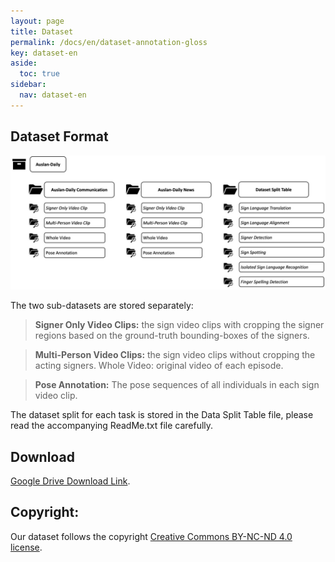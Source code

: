 ```yaml
---
layout: page
title: Dataset
permalink: /docs/en/dataset-annotation-gloss
key: dataset-en
aside:
  toc: true
sidebar:
  nav: dataset-en
---
```



<!-- # Test


## Dataset Collection

### Step 1



### Step 2



### Step 3



## Annotations -->



## Dataset Format





<div style="width:100%; margin:0 auto;" align="center" markdown="1">
  <img class="image image--xl" src="./auslan_website_data_format.jpg"/>
</div>


The two sub-datasets are stored separately:

  > **Signer Only Video Clips:** the sign video clips with cropping the signer regions based on the ground-truth bounding-boxes of the signers. 

  > **Multi-Person Video Clips:** the sign video clips without cropping the acting signers.
  Whole Video: original video of each episode.

  > **Pose Annotation:** The pose sequences of all individuals in each sign video clip.

The dataset split for each task is stored in the Data Split Table file, please read the accompanying ReadMe.txt file carefully.



<!-- # Test 2 -->




## Download

[Google Drive Download Link](https://drive.google.com/drive/folders/17E5wgq1ig7-WynNskG-8tTMoOnGlVh4V?usp=sharing).


## Copyright:

Our dataset follows the copyright [Creative Commons BY-NC-ND 4.0 license](https://creativecommons.org/licenses/by-nc-nd/4.0/).
